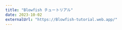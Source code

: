 ```yaml
---
title: "Blowfish チュートリアル"
date: 2023-10-02
externalUrl: "https://Blowfish-tutorial.web.app/"
---
```

